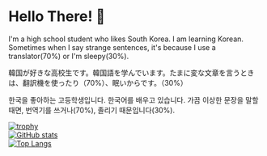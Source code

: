 # Hello There! 👋
I'm a high school student who likes South Korea. I am learning Korean. Sometimes when I say strange sentences, it's because I use a translator(70%) or I'm sleepy(30%).

韓国が好きな高校生です。韓国語を学んでいます。たまに変な文章を言うときは、翻訳機を使ったり（70%）、眠いからです。（30%）

한국을 좋아하는 고등학생입니다. 한국어를 배우고 있습니다. 가끔 이상한 문장을 말할때면, 번역기를 쓰거나(70%), 졸리기 때문입니다(30%).

[![trophy](https://github-profile-trophy.vercel.app/?username=arikyo07&theme=onedark)](https://github.com/arikyo07)<br>
[![GitHub stats](https://github-readme-stats-git-masterrstaa-rickstaa.vercel.app/api?username=arikyo07&count_private=true&role=owner,collaborator&include_all_commits=true)](https://github.com/arikyo07)<br>
[![Top Langs](https://github-readme-stats-git-masterrstaa-rickstaa.vercel.app/api/top-langs/?username=arikyo07&role=owner,collaborator)](https://github.com/arikyo07)
